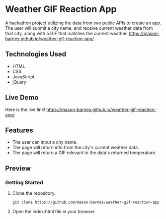 # Weather GIF Reaction App
A hackathon project utilizing the data from two public APIs to create an app. The user will submit a city name, and receive current weather data from that city, along with a GIF that matches the current weather. https://mason-barnes.github.io/weather-gif-reaction-app/

## Technologies Used

- HTML
- CSS
- JavaScript
- jQuery

## Live Demo
Here is the live link! https://mason-barnes.github.io/weather-gif-reaction-app/

## Features
- The user can input a city name.
- The page will return info from the city's current weather data.
- The page will return a GIF relevant to the data's returned temperature.

## Preview

### Getting Started

1. Clone the repository.

    ```shell
    git clone https://github.com/mason-barnes/weather-gif-reaction-app
    ```

1. Open the index.html file in your browser.
